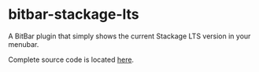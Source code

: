 # bitbar-stackage-lts

A BitBar plugin that simply shows the current Stackage LTS version in your menubar.

Complete source code is located [here](stackage-lts.1d.hs).